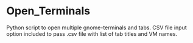 # Open_Terminals
Python script to open multiple gnome-terminals and tabs. CSV file input option included to pass .csv file with list of tab titles and VM names.
